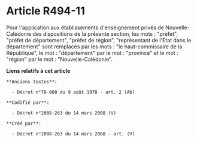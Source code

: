 # Article R494-11

Pour l'application aux établissements d'enseignement privés de Nouvelle-Calédonie des dispositions de la présente section,
les mots : "préfet", "préfet de département", "préfet de région", "représentant de l'Etat dans le département" sont remplacés
par les mots : "le haut-commissaire de la République", le mot : "département" par le mot : "province" et le mot : "région"
par le mot : "Nouvelle-Calédonie".

**Liens relatifs à cet article**

	**Anciens textes**:

	  - Décret n°78-860 du 9 août 1978 - art. 2 (Ab)

	**Codifié par**:

	  - Décret n°2008-263 du 14 mars 2008 (V)

	**Créé par**:

	  - Décret n°2008-263 du 14 mars 2008 - art. (V)
